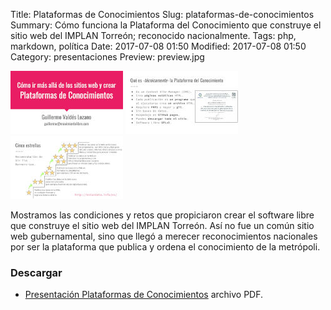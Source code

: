 Title: Plataformas de Conocimientos
Slug: plataformas-de-conocimientos
Summary: Cómo funciona la Plataforma del Conocimiento que construye el sitio web del IMPLAN Torreón; reconocido nacionalmente.
Tags: php, markdown, política
Date: 2017-07-08 01:50
Modified: 2017-07-08 01:50
Category: presentaciones
Preview: preview.jpg


![Plataformas de Conocimientos 1](plataformas-de-conocimientos-00.jpg)
![Plataformas de Conocimientos 2](plataformas-de-conocimientos-05.jpg)
![Plataformas de Conocimientos 3](plataformas-de-conocimientos-08.jpg)

Mostramos las condiciones y retos que propiciaron crear el software libre que construye el sitio web del IMPLAN Torreón. Así no fue un común sitio web gubernamental, sino que llegó a merecer reconocimientos nacionales por ser la plataforma que publica y ordena el conocimiento de la metrópoli.

### Descargar

* [Presentación Plataformas de Conocimientos](plataformas-de-conocimientos.pdf) archivo PDF.
